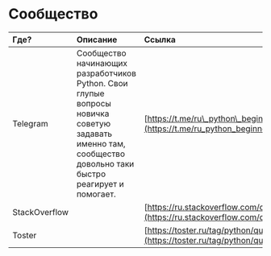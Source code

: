 # Сообщество

| Где? | Описание | Ссылка |
| :--- | :--- | :--- |
| Telegram | Сообщество начинающих разработчиков Python. Свои глупые вопросы новичка советую задавать именно там, сообщество довольно таки быстро реагирует и помогает. | [https://t.me/ru\_python\_beginners](https://t.me/ru_python_beginners) |
| StackOverflow |  | [https://ru.stackoverflow.com/questions/tagged/python](https://ru.stackoverflow.com/questions/tagged/python) |
| Toster |  | [https://toster.ru/tag/python/questions](https://toster.ru/tag/python/questions) |

